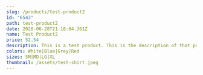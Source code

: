 ```yaml
---
slug: /products/test-product2
id: "6543"
path: test-product2
date: 2020-06-28T21:18:04.361Z
name: Test Product2
price: 52.54
description: This is a test product. This is the description of that product. Product 2
colors: White|Blue|Grey|Red
sizes: SM|MD|LG|XL
thumbnail: /assets/test-shirt.jpeg
---
```

